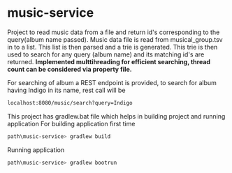 # music-service

Project to read music data from a file and return id's corresponding to the query(album name passed).
Music data file is read from musical_group.tsv in to a list. This list is then parsed and a trie is generated.
This trie is then used to search for any query (album name) and its matching id's are returned.
**Implemented multtihreading for efficient searching, thread count can be considered via property file.**

For searching of album a REST endpoint is provided, to search for album having Indigo in its name, rest call will be
```sh
localhost:8080/music/search?query=Indigo
```
This project has gradlew.bat file which helps in building project and running application
For building application first time
```sh
path\music-service> gradlew build
```
Running application
```sh
path\music-service> gradlew bootrun
```
